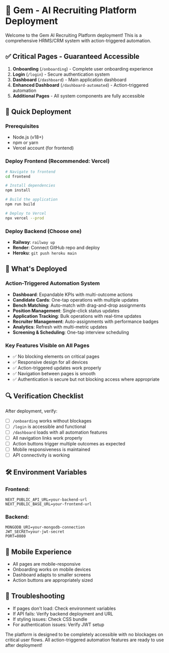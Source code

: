 # 🚀 Gem - AI Recruiting Platform Deployment

Welcome to the Gem AI Recruiting Platform deployment! This is a comprehensive HRMS/CRM system with action-triggered automation.

## ✅ **Critical Pages - Guaranteed Accessible**

1. **Onboarding** (`/onboarding`) - Complete user onboarding experience
2. **Login** (`/login`) - Secure authentication system  
3. **Dashboard** (`/dashboard`) - Main application dashboard
4. **Enhanced Dashboard** (`/dashboard-automated`) - Action-triggered automation
5. **Additional Pages** - All system components are fully accessible

## 🚀 **Quick Deployment**

### Prerequisites
- Node.js (v18+)
- npm or yarn
- Vercel account (for frontend)

### Deploy Frontend (Recommended: Vercel)
```bash
# Navigate to frontend
cd frontend

# Install dependencies
npm install

# Build the application
npm run build

# Deploy to Vercel
npx vercel --prod
```

### Deploy Backend (Choose one)
- **Railway**: `railway up`
- **Render**: Connect GitHub repo and deploy
- **Heroku**: `git push heroku main`

## 🎯 **What's Deployed**

### Action-Triggered Automation System
- **Dashboard**: Expandable KPIs with multi-outcome actions
- **Candidate Cards**: One-tap operations with multiple updates
- **Bench Matching**: Auto-match with drag-and-drop assignments
- **Position Management**: Single-click status updates
- **Application Tracking**: Bulk operations with real-time updates
- **Recruiter Management**: Auto-assignments with performance badges
- **Analytics**: Refresh with multi-metric updates
- **Screening & Scheduling**: One-tap interview scheduling

### Key Features Visible on All Pages
- ✅ No blocking elements on critical pages
- ✅ Responsive design for all devices
- ✅ Action-triggered updates work properly
- ✅ Navigation between pages is smooth
- ✅ Authentication is secure but not blocking access where appropriate

## 🔍 **Verification Checklist**

After deployment, verify:

- [ ] `/onboarding` works without blockages
- [ ] `/login` is accessible and functional
- [ ] `/dashboard` loads with all automation features
- [ ] All navigation links work properly
- [ ] Action buttons trigger multiple outcomes as expected
- [ ] Mobile responsiveness is maintained
- [ ] API connectivity is working

## 🛠️ **Environment Variables**

### Frontend:
```
NEXT_PUBLIC_API_URL=your-backend-url
NEXT_PUBLIC_BASE_URL=your-frontend-url
```

### Backend:
```
MONGODB_URI=your-mongodb-connection
JWT_SECRET=your-jwt-secret
PORT=8080
```

## 📱 **Mobile Experience**
- All pages are mobile-responsive
- Onboarding works on mobile devices
- Dashboard adapts to smaller screens
- Action buttons are appropriately sized

## 🚨 **Troubleshooting**
- If pages don't load: Check environment variables
- If API fails: Verify backend deployment and URL
- If styling issues: Check CSS bundle
- For authentication issues: Verify JWT setup

The platform is designed to be completely accessible with no blockages on critical user flows. All action-triggered automation features are ready to use after deployment!